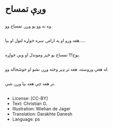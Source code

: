# وږې تمساح

##
وه نه وو یو وږۍ تمساح وو.

##
هغه ورو او په ارامۍ سره خواړه لتول او بیا.....

##
پوح!!! تمساح یو څیز وموندل او ویې خواړه.

##
له هغې وروسته، هغه تر ډیر وخته وږۍ نشو او خوشحاله وو.

##
تر هغه چې هغه بیا وږۍ شي.

##
* License: [CC-BY]
* Text: Christian G.
* Illustration: Wiehan de Jager
* Translation: Darakhte Danesh
* Language: ps
